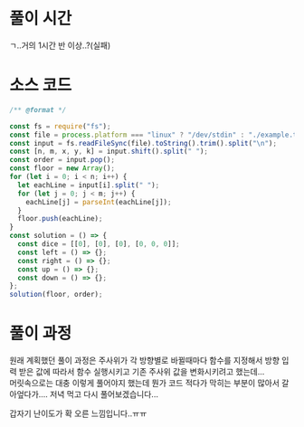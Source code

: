 # 풀이 시간
ㄱ..거의 1시간 반 이상..?(실패)


# 소스 코드
```node.js
/** @format */

const fs = require("fs");
const file = process.platform === "linux" ? "/dev/stdin" : "./example.txt";
const input = fs.readFileSync(file).toString().trim().split("\n");
const [n, m, x, y, k] = input.shift().split(" ");
const order = input.pop();
const floor = new Array();
for (let i = 0; i < n; i++) {
  let eachLine = input[i].split(" ");
  for (let j = 0; j < m; j++) {
    eachLine[j] = parseInt(eachLine[j]);
  }
  floor.push(eachLine);
}
const solution = () => {
  const dice = [[0], [0], [0], [0, 0, 0]];
  const left = () => {};
  const right = () => {};
  const up = () => {};
  const down = () => {};
};
solution(floor, order);

```

# 풀이 과정
원래 계획했던 풀이 과정은 주사위가 각 방향별로 바뀔때마다 함수를 지정해서 방향 입력 받은 값에 따라서 함수 실행시키고 기존 주사위 값을 변화시키려고 했는데...      
머릿속으로는 대충 이렇게 풀어야지 했는데 뭔가 코드 적다가 막히는 부분이 많아서 갈아엎다가.... 저녁 먹고 다시 풀어보겠습니다...
      
갑자기 난이도가 확 오른 느낌입니다..ㅠㅠ
